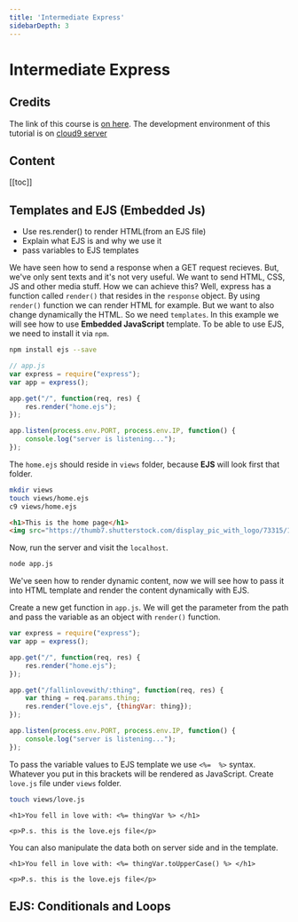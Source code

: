 ```yaml
---
title: 'Intermediate Express'
sidebarDepth: 3
---
```


# Intermediate Express


## Credits

The link of this course is [on here](https://www.udemy.com/the-web-developer-bootcamp/learn/v4/t/lecture/3861616?start=15).
The development environment of this tutorial is on [cloud9 server](https://ide.c9.io/cienciayk/backend-basics)

## Content

[[toc]]

## Templates and EJS (Embedded Js)

* Use res.render() to render HTML(from an EJS file)
* Explain what EJS is and why we use it
* pass variables to EJS templates

We have seen how to send a response when a GET request recieves. But, we've only sent texts and it's not very useful. We want to send HTML, CSS, JS and other media stuff. How we can achieve this? Well, express has a function called `render()` that resides in the `response` object. By using `render()` function we can render HTML for example. But we want to also change dynamically the HTML. So we need `templates`. In this example we will see how to use **Embedded JavaScript** template. To be able to use EJS, we need to install it via `npm`.

```bash
npm install ejs --save
```

```javascript
// app.js
var express = require("express");
var app = express();

app.get("/", function(req, res) {
    res.render("home.ejs");
});

app.listen(process.env.PORT, process.env.IP, function() {
    console.log("server is listening...");
});
```

The `home.ejs` should reside in `views` folder, because **EJS** will look first that folder.

```bash
mkdir views
touch views/home.ejs
c9 views/home.ejs
```

```html
<h1>This is the home page</h1>
<img src="https://thumb7.shutterstock.com/display_pic_with_logo/73315/114919084/stock-photo-beautiful-home-patio-with-view-and-sunset-reflection-114919084.jpg">
```

Now, run the server and visit the `localhost`.

```bash
node app.js
```

We've seen how to render dynamic content, now we will see how to pass it into HTML template and render the content dynamically with EJS.

Create a new get function in `app.js`. We will get the parameter from the path and pass the variable as an object with `render()` function.

```javascript
var express = require("express");
var app = express();

app.get("/", function(req, res) {
    res.render("home.ejs");
});

app.get("/fallinlovewith/:thing", function(req, res) {
    var thing = req.params.thing;
    res.render("love.ejs", {thingVar: thing});
});

app.listen(process.env.PORT, process.env.IP, function() {
    console.log("server is listening...");
});
```

To pass the variable values to EJS template we use `<%=  %>` syntax. Whatever you put in this brackets will be rendered as JavaScript. Create `love.js` file under `views` folder. 

```bash
touch views/love.js
```

```ejs
<h1>You fell in love with: <%= thingVar %> </h1>

<p>P.s. this is the love.ejs file</p>
```

You can also manipulate the data both on server side and in the template.

```ejs
<h1>You fell in love with: <%= thingVar.toUpperCase() %> </h1>

<p>P.s. this is the love.ejs file</p>
```

## EJS: Conditionals and Loops



